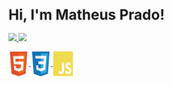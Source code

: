 <h1>Hi, I'm Matheus Prado!</h1>

 <div style="display: inline_block">
  <a href="https://github.com/opradomatheus">
  <img height="140em" src="https://github-readme-stats.vercel.app/api?username=opradomatheus&show_icons=true&theme=dracula&include_all_commits=true&count_private=true"/>
  <img height="140em" src="https://github-readme-stats.vercel.app/api/top-langs/?username=opradomatheus&layout=compact&langs_count=7&theme=dracula"/>
</div>

<div style="display: inline_block"><br>
  
  <img align="center" alt="PRADO-HTML" height="50" width="40" src="https://raw.githubusercontent.com/devicons/devicon/master/icons/html5/html5-original.svg">
  <img align="center" alt="PRADO-CSS" height="50" width="40" src="https://raw.githubusercontent.com/devicons/devicon/master/icons/css3/css3-original.svg">
  <img align="center" alt="PRADO-JS" height="50" width="40" src="https://raw.githubusercontent.com/devicons/devicon/master/icons/javascript/javascript-plain.svg">
</div>  
